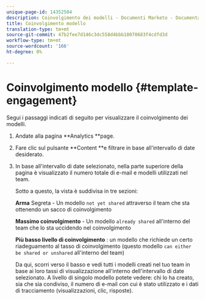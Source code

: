 ```yaml
---
unique-page-id: 14352504
description: Coinvolgimento dei modelli - Documenti Marketo - Documentazione del prodotto
title: Coinvolgimento modello
translation-type: tm+mt
source-git-commit: 47b2fee7d146c3dc558d4bbb10070683f4cdfd3d
workflow-type: tm+mt
source-wordcount: '166'
ht-degree: 0%

---
```



# Coinvolgimento modello {#template-engagement}

Segui i passaggi indicati di seguito per visualizzare il coinvolgimento dei modelli.

1. Andate alla pagina **Analytics **page.
1. Fare clic sul pulsante **Content **e filtrare in base all&#39;intervallo di date desiderato.
1. In base all&#39;intervallo di date selezionato, nella parte superiore della pagina è visualizzato il numero totale di e-mail e modelli utilizzati nel team.

   Sotto a questo, la vista è suddivisa in tre sezioni:

   **Arma**  Segreta - Un modello  `not yet shared` attraverso il team che sta ottenendo un sacco di coinvolgimento

   **Massimo coinvolgimento**  - Un modello  `already shared` all&#39;interno del team che lo sta uccidendo nel coinvolgimento

   **Più basso livello di coinvolgimento** : un modello che richiede un certo riadeguamento al tasso di coinvolgimento (questo modello  `can either be shared or unshared` all&#39;interno del team)

   Da qui, scorri verso il basso e vedi tutti i modelli creati nel tuo team in base ai loro tassi di visualizzazione all&#39;interno dell&#39;intervallo di date selezionato. A livello di singolo modello potete vedere: chi lo ha creato, sia che sia condiviso, il numero di e-mail con cui è stato utilizzato e i dati di tracciamento (visualizzazioni, clic, risposte).

